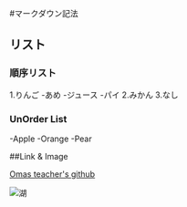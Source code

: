 #マークダウン記法

## リスト

### 順序リスト

1.りんご
   -あめ
   -ジュース
   -パイ
2.みかん
3.なし

### UnOrder List

-Apple
-Orange
-Pear

##Link & Image

[Omas teacher's github](https://github.com/omas-public)


![湖](https://pixnio.com/ja/%E9%A2%A8%E6%99%AF/%E6%B9%96/%E5%8F%8D%E5%B0%84%E3%80%81%E6%9C%A8%E3%80%81%E6%B0%B4%E3%80%81%E5%AE%B6%E3%80%81%E6%B9%96%E3%80%81%E7%A9%BA%E3%80%81%E8%87%AA%E7%84%B6%E3%80%81%E9%A2%A8%E6%99%AF)